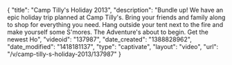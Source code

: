 {
    "title": "Camp Tilly's Holiday 2013",
    "description": "Bundle up! We have an epic holiday trip planned at Camp Tilly's. Bring your friends and family along to shop for everything you need. Hang outside your tent next to the fire and make yourself some S'mores. The Adventure's about to begin. Get the newest Ho",
    "videoid": "137987",
    "date_created": "1388828962",
    "date_modified": "1418181137",
    "type": "captivate",
    "layout": "video",
    "url": "\/v\/camp-tilly-s-holiday-2013\/137987"
}